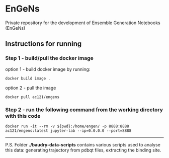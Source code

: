 # EnGeNs
Private repository for the development of Ensemble Generation Notebooks (EnGeNs)

## Instructions for running

### Step 1 - build/pull the docker image 

option 1 - build docker image by running:

`docker build image .`

option 2 - pull the image

`docker pull ac121/engens`


### Step 2 - run the following command from the working directory with this code

`docker run -it --rm -v ${pwd}:/home/engen/ -p 8888:8888 ac121/engens:latest jupyter-lab --ip=0.0.0.0 --port=8888`


___

P.S. Folder **./baudry-data-scripts** contains various scripts used to analyse this data: generating trajectory from pdbqt files, extracting the binding site.

